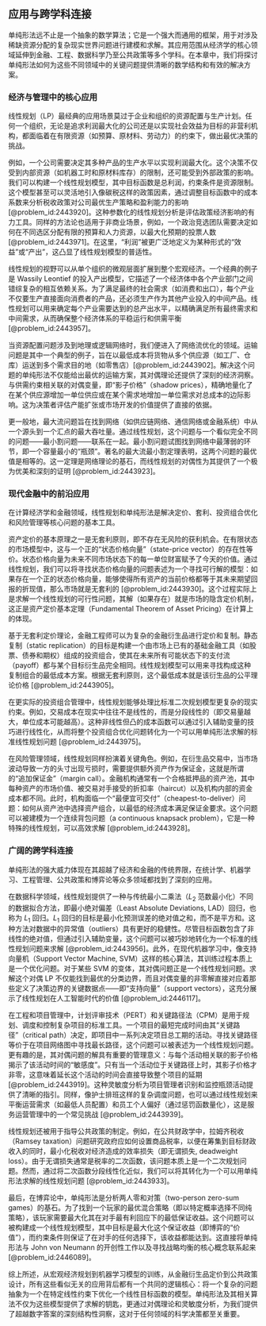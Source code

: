 ## 应用与跨学科连接

单纯形法远不止是一个抽象的数学算法；它是一个强大而通用的框架，用于对涉及稀缺资源分配的复杂现实世界问题进行建模和求解。其应用范围从经济学的核心领域延伸到金融、工程、数据科学乃至公共政策等多个学科。在本章中，我们将探讨单纯形法如何为这些不同领域中的关键问题提供清晰的数学结构和有效的解决方案。

### 经济与管理中的核心应用

线性规划（LP）最经典的应用场景莫过于企业和组织的资源配置与生产计划。任何一个组织，无论是追求利润最大化的公司还是以实现社会效益为目标的非营利机构，都面临着在有限资源（如预算、原材料、劳动力）的约束下，做出最优决策的挑战。

例如，一个公司需要决定其多种产品的生产水平以实现利润最大化。这个决策不仅受到内部资源（如机器工时和原材料库存）的限制，还可能受到外部政策的影响。我们可以构建一个线性规划模型，其中目标函数是总利润，约束条件是资源限制。这个模型甚至可以灵活地引入像碳税这样的政策因素，通过调整目标函数中的成本系数来分析税收政策对公司最优生产策略和盈利能力的影响 [@problem_id:2443920]。这种参数化的线性规划分析是评估政策经济影响的有力工具。同样的方法论也适用于非商业场景，例如，一个政治竞选团队需要决定如何在不同选区分配有限的预算和人力资源，以最大化预期的投票人数 [@problem_id:2443971]。在这里，“利润”被更广泛地定义为某种形式的“效益”或“产出”，这凸显了线性规划模型的普适性。

线性规划的视野可以从单个组织的微观层面扩展到整个宏观经济。一个经典的例子是 Wassily Leontief 的投入产出模型，它描述了一个经济体中各个产业部门之间错综复杂的相互依赖关系。为了满足最终的社会需求（如消费和出口），每个产业不仅要生产直接面向消费者的产品，还必须生产作为其他产业投入的中间产品。线性规划可以用来确定每个产业需要达到的总产出水平，以精确满足所有最终需求和中间需求，从而确保整个经济体系的平稳运行和供需平衡 [@problem_id:2443957]。

当资源配置问题涉及到地理或逻辑网络时，我们便进入了网络流优化的领域。运输问题是其中一个典型的例子，旨在以最低成本将货物从多个供应源（如工厂、仓库）运送到多个需求目的地（如零售店）[@problem_id:2443902]。解决这个问题的单纯形法不仅能给出最优的运输方案，其对偶理论还提供了深刻的经济洞察。与供需约束相关联的对偶变量，即“影子价格”（shadow prices），精确地量化了在某个供应源增加一单位供应或在某个需求地增加一单位需求对总成本的边际影响。这为决策者评估产能扩张或市场开发的价值提供了直接的依据。

更一般地，最大流问题旨在找到网络（如供应链网络、通信网络或金融系统）中从一个源头到一个汇点的最大吞吐量。通过线性规划，这个问题与一个看似完全不同的问题——最小割问题——联系在一起。最小割问题试图找到网络中最薄弱的环节，即一个容量最小的“瓶颈”。著名的最大流最小割定理表明，这两个问题的最优值是相等的。这一定理是网络理论的基石，而线性规划的对偶性为其提供了一个极为优美和深刻的证明 [@problem_id:2443923]。

### 现代金融中的前沿应用

在计算经济学和金融领域，线性规划和单纯形法是解决定价、套利、投资组合优化和风险管理等核心问题的基本工具。

资产定价的基本原理之一是无套利原则，即不存在无风险的获利机会。在有限状态的市场模型中，这与一个正的“状态价格向量”（state-price vector）的存在性等价。状态价格向量为未来不同市场状态下的每一单位财富赋予了今天的价值。通过线性规划，我们可以将寻找状态价格向量的问题表述为一个寻找可行解的模型：如果存在一个正的状态价格向量，能够使得所有资产的当前价格都等于其未来期望回报的折现值，那么市场就是无套利的 [@problem_id:2443930]。这个过程实际上是求解一个线性规划的可行性问题，其解（如果存在）就是市场的隐含定价机制，这正是资产定价基本定理（Fundamental Theorem of Asset Pricing）在计算上的体现。

基于无套利定价理论，金融工程师可以为复杂的金融衍生品进行定价和复制。静态复制（static replication）的目标是构建一个由市场上已有的基础金融工具（如股票、债券和期权）组成的投资组合，使其在未来所有可能状态下的支付流（payoff）都与某个目标衍生品完全相同。线性规划模型可以用来寻找构成这种复制组合的最低成本方案。根据无套利原则，这个最低成本就是该衍生品的公平理论价格 [@problem_id:2443905]。

在更实际的投资组合管理中，线性规划能够处理比标准二次规划模型更复杂的现实约束。例如，交易成本在现实中往往不是线性的，而是分段线性的（即交易量越大，单位成本可能越高）。这种非线性但凸的成本函数可以通过引入辅助变量的技巧进行线性化，从而将整个投资组合优化问题转化为一个可以用单纯形法求解的标准线性规划问题 [@problem_id:2443975]。

在风险管理领域，线性规划同样扮演着关键角色。例如，在衍生品交易中，当市场波动导致一方的头寸出现亏损时，需要提供额外资产作为保证金，这就是所谓的“追加保证金”（margin call）。金融机构通常有一个合格抵押品的资产池，其中每种资产的市场价值、被交易对手接受的折扣率（haircut）以及机构内部的资金成本都不同。此时，机构面临一个“最便宜可交付”（cheapest-to-deliver）问题：如何从资产池中选择资产组合，以最低的经济成本满足保证金要求。这个问题可以被建模为一个连续背包问题（a continuous knapsack problem），它是一种特殊的线性规划，可以高效求解 [@problem_id:2443928]。

### 广阔的跨学科连接

单纯形法的强大威力体现在其超越了经济和金融的传统界限，在统计学、机器学习、工程管理、公共政策和博弈论等众多领域都找到了深刻的应用。

在数据科学领域，线性规划提供了一种与传统最小二乘法（$L_2$ 范数最小化）不同的数据拟合方法，即最小绝对偏差（Least Absolute Deviations, LAD）回归，也称为 $L_1$ 回归。$L_1$ 回归的目标是最小化预测误差的绝对值之和，而不是平方和。这种方法对数据中的异常值（outliers）具有更好的稳健性。尽管目标函数包含了非线性的绝对值，但通过引入辅助变量，这个问题可以被巧妙地转化为一个标准的线性规划问题来求解 [@problem_id:2443956]。此外，在现代机器学习中，像支持向量机（Support Vector Machine, SVM）这样的核心算法，其训练过程本质上是一个优化问题。对于某些 SVM 的变体，其对偶问题正是一个线性规划问题。求解这个对偶 LP 不仅能找到最优的分类边界，而且对偶变量的非零解直接对应着那些定义了决策边界的关键数据点——即“支持向量”（support vectors），这充分展示了线性规划在人工智能时代的价值 [@problem_id:2446117]。

在工程和项目管理中，计划评审技术（PERT）和关键路径法（CPM）是用于规划、调度和控制复杂项目的标准工具。一个项目的最短完成时间由其“关键路径”（critical path）决定，即项目中一系列决定项目总工期的活动。寻找关键路径等价于在项目网络图中寻找最长路径，这个问题可以被表述为一个线性规划问题。更有趣的是，其对偶问题的解具有重要的管理意义：与每个活动相关联的影子价格揭示了该活动时间的“敏感度”。只有当一个活动位于关键路径上时，其影子价格才非零，这意味着延长这个活动的时间会直接导致整个项目的延期 [@problem_id:2443919]。这种灵敏度分析为项目管理者识别和监控瓶颈活动提供了清晰的指引。同样，像护士排班这样的复杂调度问题，也可以通过线性规划来平衡运营需求（如最低人员配置）和员工个人偏好（通过惩罚函数量化），这是服务运营管理中的一个常见挑战 [@problem_id:2443939]。

线性规划还被用于指导公共政策的制定。例如，在公共财政学中，拉姆齐税收（Ramsey taxation）问题研究政府应如何设置商品税率，以便在筹集到目标财政收入的同时，最小化税收对经济造成的效率损失（即无谓损失, deadweight loss）。由于无谓损失通常是税率的二次函数，该问题本质上是一个二次规划问题。然而，通过将二次函数分段线性化近似，我们可以将其转化为一个可以用单纯形法求解的线性规划问题 [@problem_id:2443933]。

最后，在博弈论中，单纯形法是分析两人零和对策（two-person zero-sum games）的基石。为了找到一个玩家的最优混合策略（即以特定概率选择不同纯策略），该玩家需要最大化其在对手最有利回应下的最低保证收益。这个问题可以被构建成一个线性规划模型，其中目标是最大化这个保证收益（即博弈的“价值”），而约束条件则保证了在对手的任何选择下，该收益都能达到。这直接将单纯形法与 John von Neumann 的开创性工作以及寻找战略均衡的核心概念联系起来 [@problem_id:2446089]。

综上所述，从宏观经济规划到机器学习模型的训练，从金融衍生品定价到公共政策设计，所有这些看似无关的应用背后都有一个共同的逻辑核心：将一个复杂的问题抽象为一个在特定线性约束下优化一个线性目标函数的模型。单纯形法及其相关算法不仅为这些模型提供了求解的钥匙，更通过对偶理论和灵敏度分析，为我们提供了超越数字答案的深刻结构性洞察，这对于任何领域的科学决策都至关重要。